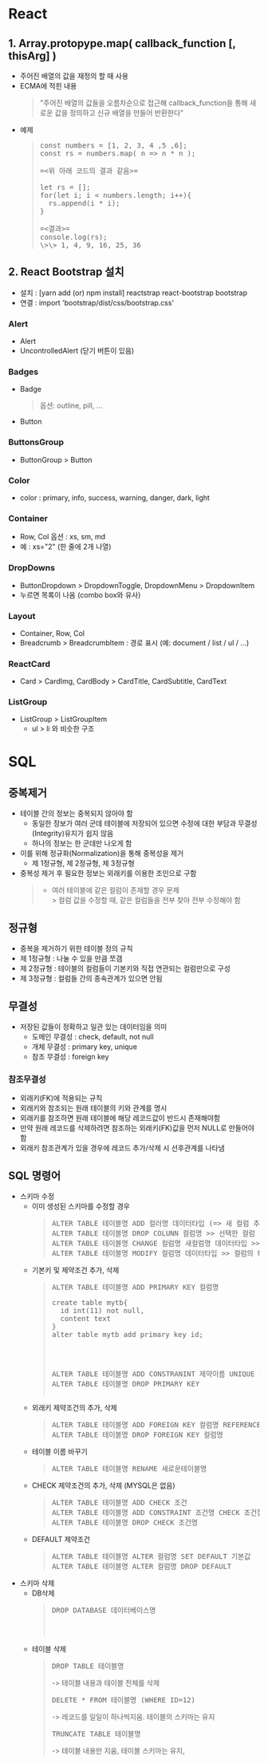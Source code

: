 # React

## 1. Array.protopype.map( callback_function [, thisArg] )
  * 주어진 배열의 값을 재정의 할 때 사용
  * ECMA에 적힌 내용
    > "주어진 배열의 값들을 오름차순으로 접근해 callback_function을 통해 새로운 값을 정의하고 신규 배열을 만들어 반환한다"
  * 예제
    > <pre>
    > const numbers = [1, 2, 3, 4 ,5 ,6];
    > const rs = numbers.map( n => n * n );
    > <br>=<위 아래 코드의 결과 같음>=<br>
    > let rs = [];
    > for(let i; i < numbers.length; i++){
    >   rs.append(i * i);
    > }
    > <br>=<결과>=
    > console.log(rs);
    > \>\> 1, 4, 9, 16, 25, 36
    > </pre>

## 2. React Bootstrap 설치
* 설치 : [yarn add (or) npm install] reactstrap react-bootstrap bootstrap
* 연결 : import 'bootstrap/dist/css/bootstrap.css'

### Alert
* Alert
* UncontrolledAlert (닫기 버튼이 있음)

### Badges
* Badge
  > 옵션: outline, pill, ...
* Button

### ButtonsGroup
* ButtonGroup > Button

### Color
* color : primary, info, success, warning, danger, dark, light

### Container
* Row, Col 옵션 : xs, sm, md 
* 예 : xs="2" (한 줄에 2개 나열)

### DropDowns
* ButtonDropdown > DropdownToggle, DropdownMenu > DropdownItem
* 누르면 목록이 나옴 (combo box와 유사)

### Layout
* Container, Row, Col
* Breadcrumb > BreadcrumbItem : 경로 표시 (예: document / list / ul / ...)

### ReactCard
* Card > CardImg, CardBody > CardTitle, CardSubtitle, CardText

### ListGroup
* ListGroup > ListGroupItem
  * ul > li 와 비슷한 구조

# SQL

## 중복제거
* 테이블 간의 정보는 중복되지 않아야 함
  * 동일한 정보가 여러 군데 테이블에 저장되어 있으면 수정에 대한 부담과 무결성(Integrity)유지가 쉽지 않음
  * 하나의 정보는 한 군데만 나오게 함
* 이를 위해 정규화(Normalization)을 통해 중복성을 제거
  * 제 1정규형, 제 2정규형, 제 3정규형
* 중복성 제거 후 필요한 정보는 외래키를 이용한 조인으로 구함
  > * 여러 테이블에 같은 컬럼이 존재할 경우 문제<br>
  > \> 컬럼 값을 수정할 때, 같은 컬럼들을 전부 찾아 전부 수정해야 함

## 정규형
* 중복을 제거하기 위한 테이블 정의 규칙
* 제 1정규형 : 나눌 수 있을 만큼 쪼갬
* 제 2정규형 : 테이블의 컬럼들이 기본키와 직접 연관되는 컬럼만으로 구성
* 제 3정규형 : 컬럼들 간의 종속관계가 있으면 안됨

## 무결성
* 저장된 값들이 정확하고 일관 있는 데이터임을 의미
  * 도메인 무결성 : check, default, not null
  * 개체 무결성 : primary key, unique
  * 참조 무결성 : foreign key

### 참조무결성
* 외래키(FK)에 적용되는 규칙
* 외래키와 참조되는 원래 테이블의 키와 관계를 명시
* 외래키를 참조하면 원래 테이블에 해당 레코드값이 반드시 존재해야함
* 만약 원래 레코드를 삭제하려면 참조하는 외래키(FK)값을 먼저 NULL로 만들어야 함
* 외래키 참조관계가 있을 경우에 레코드 추가/삭제 시 선후관계를 나타냄

## SQL 명령어
* 스키마 수정
  * 이미 생성된 스키마를 수정할 경우
    > <pre>
    > ALTER TABLE 테이블명 ADD 컬러명 데이터타입 (=> 새 컬럼 추가)
    > ALTER TABLE 테이블명 DROP COLUNN 컬럼명 >> 선택한 컬럼 삭제
    > ALTER TABLE 테이블명 CHANGE 컬럼명 새컬럼명 데이터타입 >> 컬럼명 변경
    > ALTER TABLE 테이블명 MODIFY 컬럼명 데이터타입 >> 컬럼의 타입 변경
    > </pre>
  * 기본키 및 제약조건 추가, 삭제
    > <pre>
    > ALTER TABLE 테이블명 ADD PRIMARY KEY 컬럼명
    > <pre>
    > create table mytb{
    >   id int(11) not null,
    >   content text 
    > }
    > alter table mytb add primary key id;
    > </pre>
    > ALTER TABLE 테이블명 ADD CONSTRANINT 제약이름 UNIQUE 컬럼명1 컬럼명2
    > ALTER TABLE 테이블명 DROP PRIMARY KEY
    > </pre>
  * 외래키 제약조건의 추가, 삭제
    > <pre>
    > ALTER TABLE 테이블명 ADD FOREIGN KEY 컬럼명 REFERENCES 원테이블명(컬럼명)
    > ALTER TABLE 테이블명 DROP FOREIGN KEY 컬럼명
    > </pre>
  * 테이블 이름 바꾸기
    > <pre>
    > ALTER TABLE 테이블명 RENAME 새로운테이블명
    > </pre>
  * CHECK 제약조건의 추가, 삭제 (MYSQL은 없음)
    > <pre>
    > ALTER TABLE 테이블명 ADD CHECK 조건
    > ALTER TABLE 테이블명 ADD CONSTRAINT 조건명 CHECK 조건절
    > ALTER TABLE 테이블명 DROP CHECK 조건명
    > </pre>
  * DEFAULT 제약조건
    > <pre>
    > ALTER TABLE 테이블명 ALTER 컬럼명 SET DEFAULT 기본값
    > ALTER TABLE 테이블명 ALTER 컬럼명 DROP DEFAULT
    > </pre>
* 스키마 삭제
  * DB삭제
    > <pre>
    > DROP DATABASE 데이터베이스명
    > <pre>
  * 테이블 삭제
    > <pre>DROP TABLE 테이블명</pre>
    > -> 테이블 내용과 테이블 전체를 삭제
    > <pre>DELETE * FROM 테이블명 (WHERE ID=12)</pre>
    > -> 레코드를 일일이 하나씩지움. 테이블의 스키마는 유지
    > <pre>TRUNCATE TABLE 테이블명</pre>
    > -> 테이블 내용만 지움, 테이블 스키마는 유지, </pre>